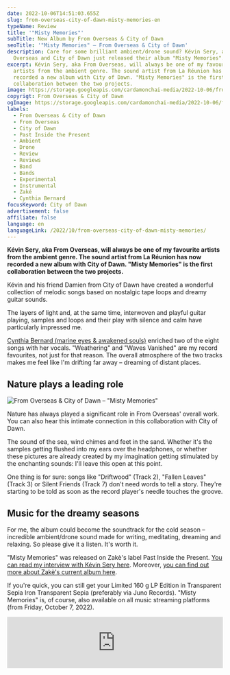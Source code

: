 ```yaml
---
date: 2022-10-06T14:51:03.655Z
slug: from-overseas-city-of-dawn-misty-memories-en
typeName: Review
title: '"Misty Memories"'
subTitle: New Album by From Overseas & City of Dawn
seoTitle: '"Misty Memories" – From Overseas & City of Dawn'
description: Care for some brilliant ambient/drone sound? Kévin Sery, aka From
  Overseas and City of Dawn just released their album "Misty Memories".
excerpt: Kévin Sery, aka From Overseas, will always be one of my favourite
  artists from the ambient genre. The sound artist from La Réunion has now
  recorded a new album with City of Dawn. "Misty Memories" is the first
  collaboration between the two projects.
image: https://storage.googleapis.com/cardamonchai-media/2022-10-06/from-overseas-city-of-dawn-misty-memories-jpg-imagine-f8f8f8_f5f2e9_1024_768/640.webp
copyrigt: From Overseas & City of Dawn
ogImage: https://storage.googleapis.com/cardamonchai-media/2022-10-06/from-overseas-city-of-dawn-misty-memories-fb-jpeg-imagine-f8f8f8_dedbd4_1200_628/640.webp
labels:
  - From Overseas & City of Dawn
  - From Overseas
  - City of Dawn
  - Past Inside the Present
  - Ambient
  - Drone
  - Review
  - Reviews
  - Band
  - Bands
  - Experimental
  - Instrumental
  - Zaké
  - Cynthia Bernard
focusKeyword: City of Dawn
advertisement: false
affiliate: false
language: en
languageLink: /2022/10/from-overseas-city-of-dawn-misty-memories/
---
```

**Kévin Sery, aka From Overseas, will always be one of my favourite artists from the ambient genre. The sound artist from La Réunion has now recorded a new album with City of Dawn. "Misty Memories" is the first collaboration between the two projects.**

Kévin and his friend Damien from City of Dawn have created a wonderful collection of melodic songs based on nostalgic tape loops and dreamy guitar sounds.

The layers of light and, at the same time, interwoven and playful guitar playing, samples and loops and their play with silence and calm have particularly impressed me.

[Cynthia Bernard (marine eyes & awakened souls)](/2021/10/awakened-souls-en/) enriched two of the eight songs with her vocals. "Weathering" and "Waves Vanished" are my record favourites, not just for that reason. The overall atmosphere of the two tracks makes me feel like I'm drifting far away – dreaming of distant places.

## Nature plays a leading role

![From Overseas & City of Dawn – "Misty Memories"](https://storage.googleapis.com/cardamonchai-media/2022-10-06/from-overseas-city-of-dawn-misty-memories-vinyl-jpg-imagine-f8f8f8_d6d4cf_1024_768/640.webp "From Overseas & City of Dawn – \"Misty Memories\"")

Nature has always played a significant role in From Overseas' overall work. You can also hear this intimate connection in this collaboration with City of Dawn.

The sound of the sea, wind chimes and feet in the sand. Whether it's the samples getting flushed into my ears over the headphones, or whether these pictures are already created by my imagination getting stimulated by the enchanting sounds:  I'll leave this open at this point.

One thing is for sure: songs like "Driftwood" (Track 2), "Fallen Leaves" (Track 3) or Silent Friends (Track 7) don't need words to tell a story. They're starting to be told as soon as the record player's needle touches the groove.

## Music for the dreamy seasons

For me, the album could become the soundtrack for the cold season – incredible ambient/drone sound made for writing, meditating, dreaming and relaxing. So please give it a listen. It's worth it.

"Misty Memories" was released on Zakè's label Past Inside the Present. [You can read my interview with Kévin Sery here](/2020/04/from-overseas-interview-en). Moreover, [you can find out more about Zakè's current album here](/2022/05/zake-sound-space-variations-en/).

If you're quick, you can still get your Limited 160 g LP Edition in Transparent Sepia Iron Transparent Sepia (preferably via Juno Records). "Misty Memories" is, of course, also available on all music streaming platforms (from Friday, October 7, 2022).

<iframe style="border: 0; width: 100%; height: 120px;" src="https://bandcamp.com/EmbeddedPlayer/album=3268796922/size=large/bgcol=ffffff/linkcol=5c9b72/tracklist=false/artwork=small/transparent=true/" seamless><a href="https://pitp.bandcamp.com/album/misty-memories">Misty Memories by From Overseas &amp; City of Dawn</a></iframe>

